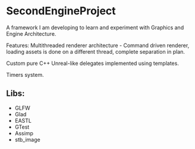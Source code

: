 # SecondEngineProject
A framework I am developing to learn and experiment with Graphics and Engine Architecture.

Features:
Multithreaded renderer architecture - Command driven renderer, loading assets is done on a different thread, complete separation in plan.

Custom pure C++ Unreal-like delegates implemented using templates.

Timers system.

## Libs:
- GLFW
- Glad
- EASTL
- GTest
- Assimp
- stb_image
